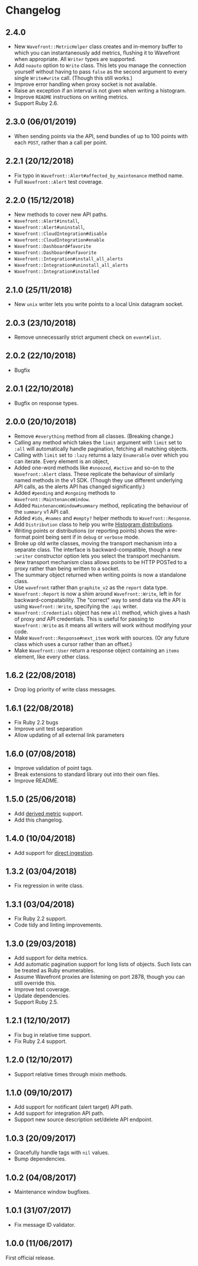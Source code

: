 # Changelog

## 2.4.0

* New `Wavefront::MetricHelper` class creates and in-memory buffer
  to which you can instantaneously add metrics, flushing it to
  Wavefront when appropriate. All `Writer` types are supported.
* Add `noauto` option to `Write` class. This lets you manage the
  connection yourself without having to pass `false` as the second
  argument to every single `Write#write` call. (Though this still
  works.)
* Improve error handling when proxy socket is not available.
* Raise an exception if an interval is not given when writing a
  histogram.
* Improve `README` instructions on writing metrics.
* Support Ruby 2.6.

## 2.3.0 (06/01/2019)
* When sending points via the API, send bundles of up to 100 points
  with each `POST`, rather than a call per point.

## 2.2.1 (20/12/2018)
* Fix typo in `Wavefront::Alert#affected_by_maintenance` method
  name.
* Full `Wavefront::Alert` test coverage.

## 2.2.0 (15/12/2018)

* New methods to cover new API paths.
 * `Wavefront::Alert#install`,
 * `Wavefront::Alert#uninstall`,
 * `Wavefront::CloudIntegration#disable`
 * `Wavefront::CloudIntegration#enable`
 * `Wavefront::Dashboard#favorite`
 * `Wavefront::Dashboard#unfavorite`
 * `Wavefront::Integration#install_all_alerts`
 * `Wavefront::Integration#uninstall_all_alerts`
 * `Wavefront::Integration#installed`

## 2.1.0 (25/11/2018)
* New `unix` writer lets you write points to a local Unix datagram
  socket.

## 2.0.3 (23/10/2018)
* Remove unnecessarily strict argument check on `event#list`.

## 2.0.2 (22/10/2018)
* Bugfix

## 2.0.1 (22/10/2018)
* Bugfix on response types.

## 2.0.0 (20/10/2018)
* Remove `#everything` method from all classes. (Breaking change.)
* Calling any method which takes the `limit` argument with  `limit`
  set to `:all` will automatically handle pagination, fetching all
  matching objects.
* Calling with `limit` set to `:lazy` returns a lazy `Enumerable`
  over which you can iterate. Every element is an object,
* Added one-word methods like `#snoozed`, `#active` and so-on to the
  `Wavefront::Alert` class. These replicate the behaviour of similarly
  named methods in the v1 SDK. (Though they use different underlying
  API calls, as the alerts API has changed significantly.)
* Added `#pending` and `#ongoing` methods to
  `Wavefront::MaintenanceWindow`.
* Added `MaintenanceWindow#summary` method, replicating the behaviour
  of the `summary` v1 API call.
* Added `#ids`, `#names` and `#empty?` helper methods to
  `Wavefront::Response`.
* Add `Distribution` class to help you write [Histogram
  distributions](https://docs.wavefront.com/proxies_histograms.html).
* Writing points or distributions (or reporting points) shows the
  wire-format point being sent if in `debug` or `verbose` mode.
* Broke up old write classes, moving the transport mechanism
  into a separate class. The interface is backward-compatible,
  though a new `:writer` constructor option  lets you select the
  transport mechanism.
* New transport mechanism class allows points to be HTTP POSTed to a
  proxy rather than being written to a socket.
* The summary object returned when writing points is now a
  standalone class.
* Use `wavefront` rather than `graphite_v2` as the `report` data
  type.
* `Wavefront::Report` is now a shim around `Wavefront::Write`, left
  in for backward-compatability. The "correct" way to send data via
  the API is using `Wavefront::Write`, specifying the `:api` writer.
* `Wavefront::Credentials` object has new `all` method, which gives
  a hash of proxy *and* API credentials. This is useful for passing
  to `Wavefront::Write` as it means all writers will work without
  modifying your code.
* Make `Wavefront::Response#next_item` work with sources. (Or any
  future class which uses a cursor rather than an offset.)
* Make `Wavefront::User` return a response object containing an
  `items` element, like every other class.

## 1.6.2 (22/08/2018)
* Drop log priority of write class messages.

## 1.6.1 (22/08/2018)
* Fix Ruby 2.2 bugs
* Improve unit test separation
* Allow updating of all external link parameters

## 1.6.0 (07/08/2018)
* Improve validation of point tags.
* Break extensions to standard library out into their own files.
* Improve README.

## 1.5.0 (25/06/2018)
* Add [derived
  metric](https://docs.wavefront.com/derived_metrics.html) support.
* Add this changelog.

## 1.4.0 (10/04/2018)
* Add support for [direct
  ingestion](https://docs.wavefront.com/direct_ingestion.html).

## 1.3.2 (03/04/2018)
* Fix regression in write class.

## 1.3.1 (03/04/2018)
* Fix Ruby 2.2 support.
* Code tidy and linting improvements.

## 1.3.0 (29/03/2018)
* Add support for delta metrics.
* Add automatic pagination support for long lists of objects.
  Such lists can be treated as Ruby enumerables.
* Assume Wavefront proxies are listening on port 2878, though you
  can still override this.
* Improve test coverage.
* Update dependencies.
* Support Ruby 2.5.

## 1.2.1 (12/10/2017)
* Fix bug in relative time support.
* Fix Ruby 2.4 support.

## 1.2.0 (12/10/2017)
* Support relative times through mixin methods.

## 1.1.0 (09/10/2017)
* Add support for notificant (alert target) API path.
* Add support for integration API path.
* Support new source description set/delete API endpoint.

## 1.0.3 (20/09/2017)
* Gracefully handle tags with `nil` values.
* Bump dependencies.

## 1.0.2 (04/08/2017)
* Maintenance window bugfixes.

## 1.0.1 (31/07/2017)
* Fix message ID validator.

## 1.0.0 (11/06/2017)
First official release.
